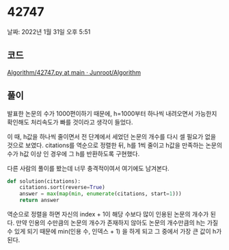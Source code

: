 # 42747

날짜: 2022년 1월 31일 오후 5:51

## 코드

[Algorithm/42747.py at main · Junroot/Algorithm](https://github.com/Junroot/Algorithm/blob/main/programmers/42747.py)

## 풀이

발표한 논문의 수가 1000편이하기 때문에, h=1000부터 하나씩 내려오면서 가능한지 확인해도 처리속도가 빠를 것이라고 생각이 들었다.

이 때, h값을 하나씩 줄이면서 전 단계에서 세었던 논문의 개수를 다시 셀 필요가 없을 것으로 보였다. citations를 역순으로 정렬한 뒤, h를 1씩 줄이고 h값을 만족하는 논문의 수가 h값 이상 인 경우에 그 h를 반환하도록 구현했다.

다른 사람의 풀이를 봤는데 너무 충격적이여서 여기에도 남겨본다.

```python
def solution(citations):
    citations.sort(reverse=True)
    answer = max(map(min, enumerate(citations, start=1)))
    return answer
```

역순으로 정렬을 하면 자신의 index + 1이 해당 수보다 많이 인용된 논문의 개수가 된다. 만약 인용의 수만큼의 논문의 개수가 존재하지 않아도 논문의 개수만큼의 h는 가질 수 있게 되기 때문에 min(인용 수, 인덱스 + 1) 을 하게 되고 그 중에서 가장 큰 값이 h가 된다.